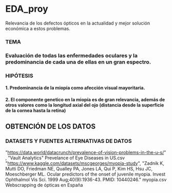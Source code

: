 # EDA_proy
Relevancia de los defectos ópticos en la actualidad y mejor solución económica a estos problemas.
### TEMA
### Evaluación de todas las enfermedades oculares y la predominancia de cada una de ellas en un gran espectro.
### HIPÓTESIS
#### 1. Predominancia de la miopía como afección visual mayoritaria.
#### 2. El componente genetico en la miopía es de gran relevancia, además de otros valores como la longitud axial del ojo (distancia desde la superficie de la cornea hasta la retina)
## OBTENCIÓN DE LOS DATOS
### DATASETS Y FUENTES ALTERNATIVAS DE DATOS
"https://data.world/datacrunch/prevalence-of-vision-problems-in-the-u-s/" , "Vault Analytics" Prevelance of Eye Diseases in US.csv
"https://www.kaggle.com/datasets/mscgeorges/myopia-study", "Zadnik K, Mutti DO, Friedman NE, Qualley PA, Jones LA, Qui P, Kim HS, Hsu JC, Moeschberger ML. Ocular predictors of the onset of juvenile myopia. Invest Ophthalmol Vis Sci. 1999 Aug;40(9):1936-43. PMID: 10440246." myopia.csv
Webscrapping de ópticas en España
